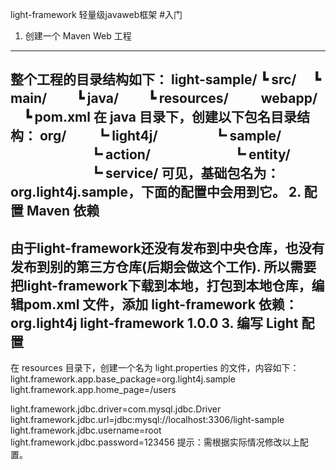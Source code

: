 light-framework 轻量级javaweb框架
#入门
1. 创建一个 Maven Web 工程
---------
整个工程的目录结构如下：
light-sample/
┗ src/
　┗ main/
　　┗ java/
　　┗ resources/
　　 webapp/
　┗ pom.xml
在 java 目录下，创建以下包名目录结构：
org/
　　┗ light4j/
　　　　┗ sample/
　　　　　　┗ action/
　　　　　　┗ entity/
　　　　　　┗ service/
可见，基础包名为：org.light4j.sample，下面的配置中会用到它。
2. 配置 Maven 依赖
------------------
由于light-framework还没有发布到中央仓库，也没有发布到别的第三方仓库(后期会做这个工作).
所以需要把light-framework下载到本地，打包到本地仓库，编辑pom.xml 文件，添加 light-framework 依赖：
<dependency>
    <groupId>org.light4j</groupId>
    <artifactId>light-framework</artifactId>
    <version>1.0.0</version>
</dependency>
3. 编写 Light 配置
----------------------
在 resources 目录下，创建一个名为 light.properties 的文件，内容如下：
light.framework.app.base_package=org.light4j.sample
light.framework.app.home_page=/users

light.framework.jdbc.driver=com.mysql.jdbc.Driver
light.framework.jdbc.url=jdbc:mysql://localhost:3306/light-sample
light.framework.jdbc.username=root
light.framework.jdbc.password=123456
提示：需根据实际情况修改以上配置。
